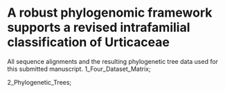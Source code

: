 # A robust phylogenomic framework supports a revised intrafamilial classification of Urticaceae
All sequence alignments and the resulting phylogenetic tree data used for this submitted manuscript.
1_Four_Dataset_Matrix;

2_Phylogenetic_Trees;
